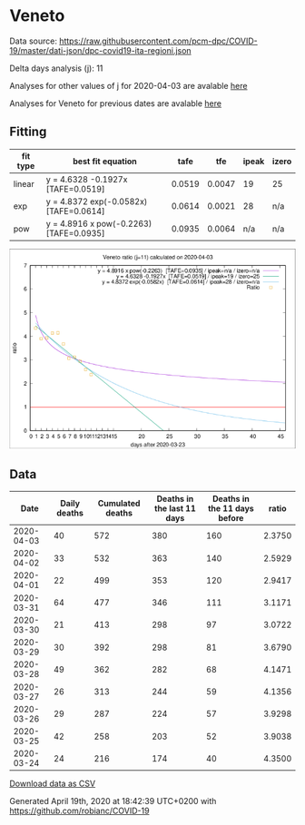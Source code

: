 # Veneto

Data source: https://raw.githubusercontent.com/pcm-dpc/COVID-19/master/dati-json/dpc-covid19-ita-regioni.json

Delta days analysis (j): 11

Analyses for other values of j for 2020-04-03 are avalable [here](../2020-04-03/README.md)

Analyses for Veneto for previous dates are avalable [here](../README.md)

## Fitting 
|fit type|best fit equation|tafe|tfe|ipeak|izero|
|-------|-----|--------|------|---|---|
|linear|y = 4.6328 -0.1927x  [TAFE=0.0519]|0.0519|0.0047|19|25|
|exp|y = 4.8372 exp(-0.0582x)  [TAFE=0.0614]|0.0614|0.0021|28|n/a|
|pow|y = 4.8916 x pow(-0.2263)  [TAFE=0.0935]|0.0935|0.0064|n/a|n/a|

![Plot](COVID-19_veneto_j11_2020-04-03.png)

## Data
|Date|Daily deaths|Cumulated deaths|Deaths in the last 11 days|Deaths in the 11 days before|ratio|
|----|----------|-----------|-------|--------------------|-----|
|2020-04-03|40|572|380|160|2.3750|
|2020-04-02|33|532|363|140|2.5929|
|2020-04-01|22|499|353|120|2.9417|
|2020-03-31|64|477|346|111|3.1171|
|2020-03-30|21|413|298|97|3.0722|
|2020-03-29|30|392|298|81|3.6790|
|2020-03-28|49|362|282|68|4.1471|
|2020-03-27|26|313|244|59|4.1356|
|2020-03-26|29|287|224|57|3.9298|
|2020-03-25|42|258|203|52|3.9038|
|2020-03-24|24|216|174|40|4.3500|

[Download data as CSV](COVID-19_veneto_j11_2020-04-03.csv)

Generated April 19th, 2020 at 18:42:39 UTC+0200 with https://github.com/robianc/COVID-19

